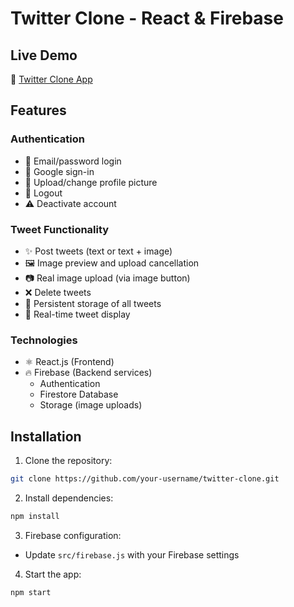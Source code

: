 # Twitter Clone - React & Firebase  

## Live Demo  

🔗 [Twitter Clone App](https://twitter-clone-f247f.web.app/)  

## Features  

### Authentication  
- 🔐 Email/password login  
- 🔵 Google sign-in  
- 👤 Upload/change profile picture  
- 🚪 Logout  
- ⚠️ Deactivate account  

### Tweet Functionality  
- ✨ Post tweets (text or text + image)  
- 🖼️ Image preview and upload cancellation  
- 📷 Real image upload (via image button)  
- ❌ Delete tweets  
- 💾 Persistent storage of all tweets  
- 🔄 Real-time tweet display  

### Technologies  
- ⚛️ React.js (Frontend)  
- 🔥 Firebase (Backend services)  
  - Authentication  
  - Firestore Database  
  - Storage (image uploads)  

## Installation  

1. Clone the repository:  
```bash  
git clone https://github.com/your-username/twitter-clone.git  
```  

2. Install dependencies:  
```bash  
npm install  
```  

3. Firebase configuration:  
- Update `src/firebase.js` with your Firebase settings  

4. Start the app:  
```bash  
npm start  
```  
